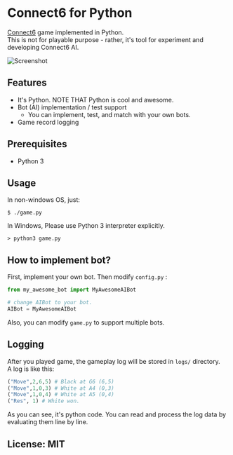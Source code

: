 # Connect6 for Python 
[Connect6](https://en.wikipedia.org/wiki/Connect6) game implemented in Python.  
This is not for playable purpose - rather, it's tool for experiment and developing Connect6 AI. 

![Screenshot](http://i.imgur.com/nhqJCYF.png)


## Features

* It's Python. NOTE THAT Python is cool and awesome.
* Bot (AI) implementation / test support
  * You can implement, test, and match with your own bots.
* Game record logging

## Prerequisites

* Python 3

## Usage
In non-windows OS, just:
```
$ ./game.py
```

In Windows, Please use Python 3 interpreter explicitly.

```
> python3 game.py
```


## How to implement bot?

First, implement your own bot. Then modify `config.py` :

```python
from my_awesome_bot import MyAwesomeAIBot

# change AIBot to your bot.
AIBot = MyAwesomeAIBot
```

Also, you can modify `game.py` to support multiple bots.

## Logging

After you played game, the gameplay log will be stored in `logs/` directory.  
A log is like this: 

```python
("Move",2,6,5) # Black at G6 (6,5)
("Move",1,0,3) # White at A4 (0,3)
("Move",1,0,4) # White at A5 (0,4)
("Res", 1) # White won.
```
As you can see, it's python code. You can read and process the log data by evaluating them line by line.


## License: MIT
